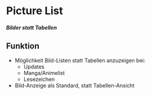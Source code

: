 # Picture List
##### Bilder statt Tabellen
## Funktion
+ Möglichkeit Bild-Listen statt Tabellen anzuzeigen bei:
  + Updates
  + Manga/Animelist
  + Lesezeichen
+ Bild-Anzeige als Standard, statt Tabellen-Ansicht
